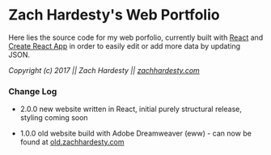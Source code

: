 # Zach Hardesty's Web Portfolio


Here lies the source code for my web porfolio, currently built with [React](https://github.com/facebook/react) and [Create React App](https://github.com/facebookincubator/create-react-app) in order to easily edit or add more data by updating JSON.

*Copyright (c) 2017 || Zach Hardesty || [zachhardesty.com](http://zachhardesty.com)*


### Change Log

- 2.0.0 new website written in React, initial purely structural release, styling coming soon

- 1.0.0 old website build with Adobe Dreamweaver (eww) - can now be found at [old.zachhardesty.com](http://old.zachhardesty.com)
